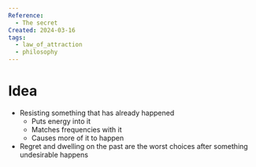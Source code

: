 ```yaml
---
Reference:
  - The secret
Created: 2024-03-16
tags:
  - law_of_attraction
  - philosophy
---
```

# Idea

- Resisting something that has already happened
    - Puts energy into it
    - Matches frequencies with it
    - Causes more of it to happen
- Regret and dwelling on the past are the worst choices after something undesirable happens


